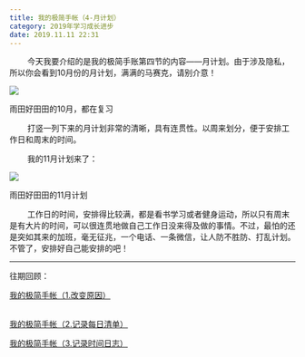 ```yaml
---
title: 我的极简手帐（4-月计划）
category: 2019年学习成长进步
date: 2019.11.11 22:31
---
```


        今天我要介绍的是我的极简手账第四节的内容——月计划。由于涉及隐私，所以你会看到10月份的月计划，满满的马赛克，请别介意！

![](https://markdown-1301532546.cos.ap-guangzhou.myqcloud.com/peipei_blog/20210921150109.jpeg)  

雨田好田田的10月，都在复习

        打竖一列下来的月计划非常的清晰，具有连贯性。以周来划分，便于安排工作日和周末的时间。

        我的11月计划来了：

![](https://markdown-1301532546.cos.ap-guangzhou.myqcloud.com/peipei_blog/20210921150112.jpeg)  

雨田好田田的11月计划

        工作日的时间，安排得比较满，都是看书学习或者健身运动，所以只有周末是有大片的时间，可以很连贯地做自己工作日没来得及做的事情。不过，最怕的还是突如其来的加班，毫无征兆，一个电话、一条微信，让人防不胜防、打乱计划。不管了，安排好自己能安排的吧！

  

---

往期回顾：

[我的极简手帐（1.改变原因）](https://www.jianshu.com/p/14621532714c)

[  
](https://www.jianshu.com/p/14621532714c)[我的极简手帐（2.记录每日清单）](https://www.jianshu.com/p/130132c4c28f)

[我的极简手帐（3.记录时间日志）](https://www.jianshu.com/p/633fe0f2bf20)